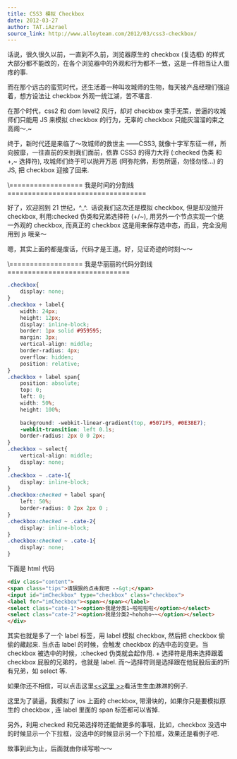 ```yaml
---
title: CSS3 模拟 Checkbox
date: 2012-03-27
author: TAT.iAzrael
source_link: http://www.alloyteam.com/2012/03/css3-checkbox/
---
```


<!-- {% raw %} - for jekyll -->

话说，很久很久以前，一直到不久前，浏览器原生的 checkbox (复选框) 的样式大部分都不能改的，在各个浏览器中的外观和行为都不一致，这是一件相当让人蛋疼的事.

而在那个远古的蛮荒时代，还生活着一种叫攻城师的生物，每天被产品经理们强迫着，想方设法让 checkbox 外观一统江湖，苦不堪言.

在那个时代，css2 和 dom level2 风行，却对 checkbox 束手无策，苦逼的攻城师们只能用 JS 来模拟 checkbox 的行为，无辜的 checkbox 只能灰溜溜的束之高阁～.~

终于，新时代还是来临了～攻城师的救世主 ——CSS3, 就像十字军东征一样，所向披靡，一往直前的来到我们面前，依靠 CSS3 的得力大将 (:checked 伪类 和 +,~ 选择符), 攻城师们终于可以抛开万恶 (阿弥陀佛，形势所逼，勿怪勿怪...) 的 JS, 把 checkbox 迎接了回来.

\\================== 我是时间的分割线 ==================================

好了，欢迎回到 21 世纪，^\_^.  话说我们这次还是模拟 checkbox, 但是却没抛开 checkbox, 利用:checked 伪类和兄弟选择符 (+/~), 用另外一个节点实现一个统一外观的 checkbox, 而真正的 checkbox 这是用来保存选中态，而且，完全没用用到 js 哦亲～

嗯，其实上面的都是废话，代码才是王道。好，见证奇迹的时刻～～

\\================== 我是华丽丽的代码分割线 ==============================

```css
.checkbox{
    display: none;
}
.checkbox + label{
    width: 24px;
    height: 12px;
    display: inline-block;
    border: 1px solid #959595;
    margin: 3px;
    vertical-align: middle;
    border-radius: 4px;
    overflow: hidden;
    position: relative;
}
.checkbox + label span{
    position: absolute;
    top: 0;
    left: 0;
    width: 50%;
    height: 100%;
 
    background: -webkit-linear-gradient(top, #5071F5, #0E38E7);
    -webkit-transition: left 0.1s;
    border-radius: 2px 0 0 2px;
}
.checkbox ~ select{
    vertical-align: middle;
    display: none;
}
.checkbox ~ .cate-1{
    display: inline-block;
}
.checkbox:checked + label span{
    left: 50%;
    border-radius: 0 2px 2px 0 ;
}
.checkbox:checked ~ .cate-2{
    display: inline-block;
}
.checkbox:checked ~ .cate-1{
    display: none;
}
```

下面是 html 代码

```html
<div class="content">
<span class="tips">请狠狠的点击我吧 --&gt;</span>
<input id="imCheckbox" type="checkbox" class="checkbox">
<label for="imCheckbox"><span></span></label>
<select class="cate-1"><option>我是分类1~啦啦啦啦</option></select>
<select class="cate-2"><option>我是分类2~hohoho~~</option></select>
</div>
```

其实也就是多了一个 label 标签，用 label 模拟 checkbox, 然后把 checkbox 偷偷的藏起来. 当点击 label 的时候，会触发 checkbox 的选中态的变更。当 checkbox 被选中的时候，:checked 伪类就会起作用. + 选择符是用来选择跟着 checkbox 屁股的兄弟的，也就是 label. 而～选择符则是选择跟在他屁股后面的所有兄弟，如 select 等.

如果你还不相信，可以点击这里[&lt;&lt;这里 >>](http://www.alloyteam.com/wp-content/uploads/2012/03/css3-checkbox-demo.html)看活生生血淋淋的例子.

这里为了装逼，我模拟了 ios 上面的 checkbox, 带滑块的，如果你只是要模拟原生的 checkbox , 连 label 里面的 span 标签都可以省掉.

另外，利用:checked 和兄弟选择符还能做更多的事哦，比如，checkbox 没选中的时候显示一个下拉框，没选中的时候显示另一个下拉框，效果还是看例子吧.

故事到此为止，后面就由你续写啦～～


<!-- {% endraw %} - for jekyll -->